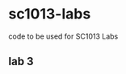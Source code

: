 # sc1013-labs

code to be used for SC1013 Labs

## lab 3
<!-- MARKDOWN-AUtO-DOCS:START (CODE:src=lab_3/main.ino) -->
<!-- MARKDOWN-AUTO-DOCS:END -->
